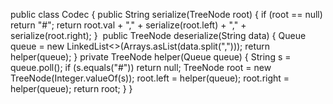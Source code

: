 public class Codec {
public String serialize(TreeNode root) {
if (root == null) return "#";
return root.val + "," + serialize(root.left) + "," + serialize(root.right);
}
​
public TreeNode deserialize(String data) {
Queue<String> queue = new LinkedList<>(Arrays.asList(data.split(",")));
return helper(queue);
}
private TreeNode helper(Queue<String> queue) {
String s = queue.poll();
if (s.equals("#")) return null;
TreeNode root = new TreeNode(Integer.valueOf(s));
root.left = helper(queue);
root.right = helper(queue);
return root;
}
}